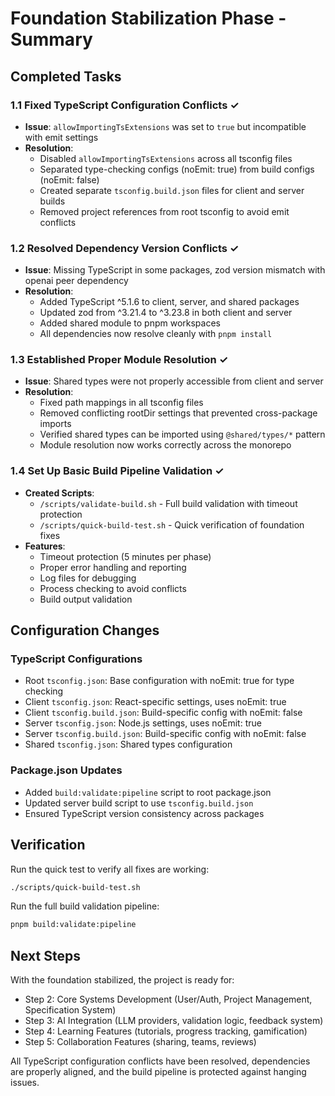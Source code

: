 # Foundation Stabilization Phase - Summary

## Completed Tasks

### 1.1 Fixed TypeScript Configuration Conflicts ✓
- **Issue**: `allowImportingTsExtensions` was set to `true` but incompatible with emit settings
- **Resolution**: 
  - Disabled `allowImportingTsExtensions` across all tsconfig files
  - Separated type-checking configs (noEmit: true) from build configs (noEmit: false)
  - Created separate `tsconfig.build.json` files for client and server builds
  - Removed project references from root tsconfig to avoid emit conflicts

### 1.2 Resolved Dependency Version Conflicts ✓
- **Issue**: Missing TypeScript in some packages, zod version mismatch with openai peer dependency
- **Resolution**:
  - Added TypeScript ^5.1.6 to client, server, and shared packages
  - Updated zod from ^3.21.4 to ^3.23.8 in both client and server
  - Added shared module to pnpm workspaces
  - All dependencies now resolve cleanly with `pnpm install`

### 1.3 Established Proper Module Resolution ✓
- **Issue**: Shared types were not properly accessible from client and server
- **Resolution**:
  - Fixed path mappings in all tsconfig files
  - Removed conflicting rootDir settings that prevented cross-package imports
  - Verified shared types can be imported using `@shared/types/*` pattern
  - Module resolution now works correctly across the monorepo

### 1.4 Set Up Basic Build Pipeline Validation ✓
- **Created Scripts**:
  - `/scripts/validate-build.sh` - Full build validation with timeout protection
  - `/scripts/quick-build-test.sh` - Quick verification of foundation fixes
- **Features**:
  - Timeout protection (5 minutes per phase)
  - Proper error handling and reporting
  - Log files for debugging
  - Process checking to avoid conflicts
  - Build output validation

## Configuration Changes

### TypeScript Configurations
- Root `tsconfig.json`: Base configuration with noEmit: true for type checking
- Client `tsconfig.json`: React-specific settings, uses noEmit: true
- Client `tsconfig.build.json`: Build-specific config with noEmit: false
- Server `tsconfig.json`: Node.js settings, uses noEmit: true  
- Server `tsconfig.build.json`: Build-specific config with noEmit: false
- Shared `tsconfig.json`: Shared types configuration

### Package.json Updates
- Added `build:validate:pipeline` script to root package.json
- Updated server build script to use `tsconfig.build.json`
- Ensured TypeScript version consistency across packages

## Verification

Run the quick test to verify all fixes are working:
```bash
./scripts/quick-build-test.sh
```

Run the full build validation pipeline:
```bash
pnpm build:validate:pipeline
```

## Next Steps

With the foundation stabilized, the project is ready for:
- Step 2: Core Systems Development (User/Auth, Project Management, Specification System)
- Step 3: AI Integration (LLM providers, validation logic, feedback system)
- Step 4: Learning Features (tutorials, progress tracking, gamification)
- Step 5: Collaboration Features (sharing, teams, reviews)

All TypeScript configuration conflicts have been resolved, dependencies are properly aligned, and the build pipeline is protected against hanging issues.
